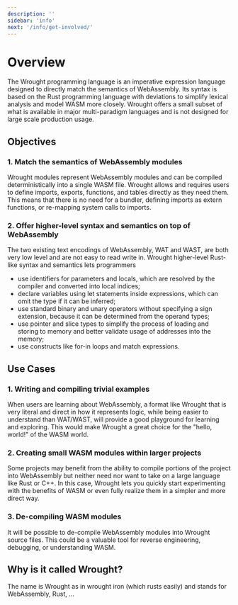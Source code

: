 ```yaml
---
description: ''
sidebar: 'info'
next: '/info/get-involved/'
---
```


# Overview

The Wrought programming language is an imperative expression language designed to directly match the semantics of WebAssembly.
Its syntax is based on the Rust programming language with deviations to simplify lexical analysis and model WASM more closely.
Wrought offers a small subset of what is available in major multi-paradigm languages and is not designed for large scale production usage.

## Objectives

### 1. Match the semantics of WebAssembly modules
Wrought modules represent WebAssembly modules and can be compiled deterministically into a single WASM file.
Wrought allows and requires users to define imports, exports, functions, and tables directly as they need them.
This means that there is no need for a bundler, defining imports as extern functions, or re-mapping system calls to imports.

### 2. Offer higher-level syntax and semantics on top of WebAssembly
The two existing text encodings of WebAssembly, WAT and WAST, are both very low level and are not easy to read write in.
Wrought higher-level Rust-like syntax and semantics lets programmers
 * use identifiers for parameters and locals, which are resolved by the compiler and converted into local indices;
 * declare variables using let statements inside expressions, which can omit the type if it can be inferred;
 * use standard binary and unary operators without specifying a sign extension, because it can be determined from the operand types;
 * use pointer and slice types to simplify the process of loading and storing to memory and better validate usage of addresses into the memory; 
 * use constructs like for-in loops and match expressions.

## Use Cases

### 1. Writing and compiling trivial examples
When users are learning about WebAssembly, a format like Wrought that is very literal and direct in how it represents logic,
while being easier to understand than WAT/WAST, will provide a good playground for learning and exploring.
This would make Wrought a great choice for the "hello, world!" of the WASM world.

### 2. Creating small WASM modules within larger projects
Some projects may benefit from the ability to compile portions of the project into WebAssembly but neither need nor want to take on a large language like Rust or C++.
In this case, Wrought lets you quickly start experimenting with the benefits of WASM or even fully realize them in a simpler and more direct way.

### 3. De-compiling WASM modules
It will be possible to de-compile WebAssembly modules into Wrought source files.
This could be a valuable tool for reverse engineering, debugging, or understanding WASM.

## Why is it called Wrought?

The name is Wrought as in wrought iron (which rusts easily) and stands for WebAssembly, Rust, ...
